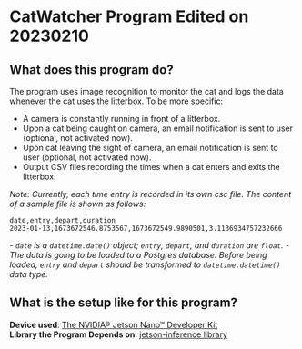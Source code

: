 # CatWatcher Program Edited on 20230210
## What does this program do?
The program uses image recognition to monitor the cat and logs the data whenever the cat uses the litterbox. To be more specific:
- A camera is constantly running in front of a litterbox.
- Upon a cat being caught on camera, an email notification is sent to user (optional, not activated now).
- Upon cat leaving the sight of camera, an email notification is sent to user (optional, not activated now).
- Output CSV files recording the times when a cat enters and exits the litterbox.

*Note: Currently, each time entry is recorded in its own csc file. The content of a sample file is shown as follows:*
```
date,entry,depart,duration
2023-01-13,1673672546.8753567,1673672549.9890501,3.1136934757232666
```
*- `date` is a `datetime.date()` object; `entry`, `depart`, and `duration` are `float`.*
*- The data is going to be loaded to a Postgres database. Before being loaded, `entry` and `depart` should be transformed to `datetime.datetime()` data type.*
## What is the setup like for this program?  
**Device used**: [The NVIDIA® Jetson Nano™ Developer Kit](https://developer.nvidia.com/embedded/learn/get-started-jetson-nano-devkit#write)<br>
**Library the Program Depends on**: [jetson-inference library](https://github.com/dusty-nv/jetson-inference)


